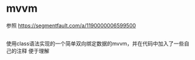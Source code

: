 # mvvm
参照 https://segmentfault.com/a/1190000006599500
##
使用class语法实现的一个简单双向绑定数据的mvvm，并在代码中加入了一些自己的注释 便于理解
